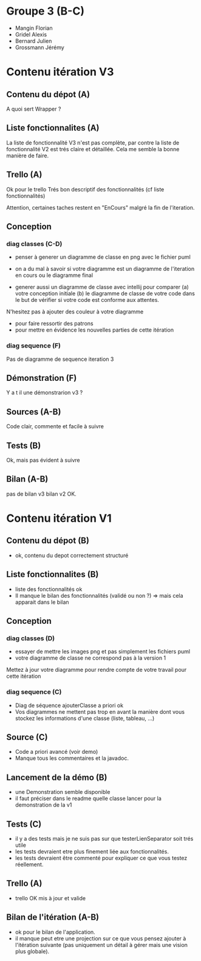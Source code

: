 # Groupe 3 (B-C)

- Mangin Florian
- Gridel Alexis
- Bernard Julien
- Grossmann Jérémy

# Contenu itération V3

## Contenu du dépot (A)

A quoi sert Wrapper ?

## Liste fonctionnalites (A)

La liste de fonctionnalité V3 n'est pas complète, par contre la liste de fonctionnalité V2 est trés claire et détaillée.
Cela me semble la bonne manière de faire.

## Trello (A)

Ok pour le trello
Trés bon descriptif des fonctionnalités (cf liste fonctionnalités)

Attention, certaines taches restent en "EnCours" malgré la fin de l'iteration.

##  Conception
### diag classes (C-D)

- penser à generer un diagramme de classe en png avec le fichier puml
- on a du mal à savoir si votre diagramme est un diagramme de l'iteration en cours ou le diagramme final

- generer aussi un diagramme de classe avec intellij pour comparer
(a) votre conception initiale
(b) le diagramme de classe de votre code 
dans le but de vérifier si votre code est conforme aux attentes.

N'hesitez pas à ajouter des couleur à votre diagramme
- pour faire ressortir des patrons
- pour mettre en évidence les nouvelles parties de cette itération


### diag sequence (F)

Pas de diagramme de sequence iteration 3

## Démonstration (F)

Y a t il une démonstrarion v3 ?

## Sources (A-B)

Code clair, commente et facile à suivre

## Tests (B)

Ok, mais pas évident à suivre

## Bilan (A-B)

pas de bilan v3
bilan v2 OK.

# Contenu itération V1

## Contenu du dépot (B)

- ok, contenu du depot correctement structuré

## Liste fonctionnalites (B)

- liste des fonctionnalités ok
- Il manque le bilan des fonctionnalités (validé ou non ?) => mais cela apparait dans le bilan

## Conception

### diag classes (D)

- essayer de mettre les images png et pas simplement les fichiers puml
- votre diagramme de classe ne correspond pas à la version 1

Mettez à jour votre diagramme pour rendre compte de votre travail pour cette itération

### diag sequence (C)

- Diag de séquence ajouterClasse a priori ok
- Vos diagrammes ne mettent pas trop en avant la manière dont vous stockez les informations d'une classe (liste, tableau, ...) 

## Source (C)

- Code a priori avancé (voir demo)
- Manque tous les commentaires et la javadoc.

## Lancement de la démo (B)

- une Demonstration semble disponible
- il faut préciser dans le readme quelle classe lancer pour la demonstration de la v1

## Tests (C)

- il y a des tests mais je ne suis pas sur que testerLienSeparator soit trés utile
- les tests devraient etre plus finement liée aux fonctionnalités.
- les tests devraient être commenté pour expliquer ce que vous testez réellement.

## Trello (A)

- trello OK mis à jour et valide

## Bilan de l'itération (A-B)

- ok pour le bilan de l'application.
- il manque peut etre une projection sur ce que vous pensez ajouter à l'itération suivante (pas uniquement un détail à gérer mais une vision plus globale).


